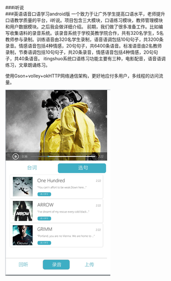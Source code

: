 ###i听说  
###英语语音口语学习android版
一个致力于让广外学生提高口语水平，老师提升口语教学质量的平台，i听说。项目包含三大模块，口语练习模块，教师管理模块和用户数据模块。之后我会做详细介绍。
前期，我们做了很多准备工作。比如编写收集语料的录音系统。该录音系统于学校英教学院合作，共有320名学生，5名教师参与录制。训练语音由320名学生录制，语音语调包括10句句子，共3200条录音。情感语音包括4种情感，20句句子，共6400条语音。标准语音由2名教师录制，节奏语调包括10句句子，共20条录音，情感语音包括4种情感，20句句子，共40条语音。
itingshuo系统口语练习功能主要有三种，电影配音，语音语调练习，文章朗诵练习。

使用Gson+volley+okHTTP网络通信架构，更好地应付多用户，多线程的访问流量。

![电影播放截图](./image.png)
